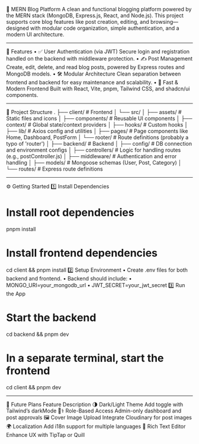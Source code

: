 
📝 MERN Blog Platform
A clean and functional blogging platform powered by the MERN stack (MongoDB, Express.js, React, and Node.js). This project supports core blog features like post creation, editing, and browsing—designed with modular code organization, simple authentication, and a modern UI architecture.
________________________________________
🌟 Features
•	✅ User Authentication (via JWT)
Secure login and registration handled on the backend with middleware protection.
•	✍️ Post Management
Create, edit, delete, and read blog posts, powered by Express routes and MongoDB models.
•	🛠 Modular Architecture
Clean separation between frontend and backend for easy maintenance and scalability.
•	🚀 Fast & Modern Frontend
Built with React, Vite, pnpm, Tailwind CSS, and shadcn/ui components.
________________________________________
📂 Project Structure
.
├── client/                   # Frontend
│   └── src/
│       ├── assets/           # Static files and icons
│       ├── components/       # Reusable UI components
│       ├── context/          # Global state/context providers
│       ├── hooks/            # Custom hooks
│       ├── lib/              # Axios config and utilities
│       ├── pages/            # Page components like Home, Dashboard, PostForm
│       └── rooter/           # Route definitions (probably a typo of 'router')
│
├── backend/                  # Backend
│   ├── config/               # DB connection and environment configs
│   ├── controllers/          # Logic for handling routes (e.g., postController.js)
│   ├── middleware/           # Authentication and error handling
│   ├── models/               # Mongoose schemas (User, Post, Category)
│   └── routes/               # Express route definitions
________________________________________
⚙️ Getting Started
1️⃣ Install Dependencies
# Install root dependencies
pnpm install

# Install frontend dependencies
cd client && pnpm install
2️⃣ Setup Environment
•	Create .env files for both backend and frontend.
•	Backend should include: 
•	MONGO_URI=your_mongodb_url
•	JWT_SECRET=your_jwt_secret
3️⃣ Run the App
# Start the backend
cd backend && pnpm dev

# In a separate terminal, start the frontend
cd client && pnpm dev
________________________________________
🧩 Future Plans
Feature	Description
🌗 Dark/Light Theme	Add toggle with Tailwind’s darkMode
🧑⚕️ Role-Based Access
Admin-only dashboard and post approvals
🖼 Cover Image Upload	Integrate Cloudinary for post images
🌍 Localization	Add i18n support for multiple languages
🧠 Rich Text Editor	Enhance UX with TipTap or Quill

